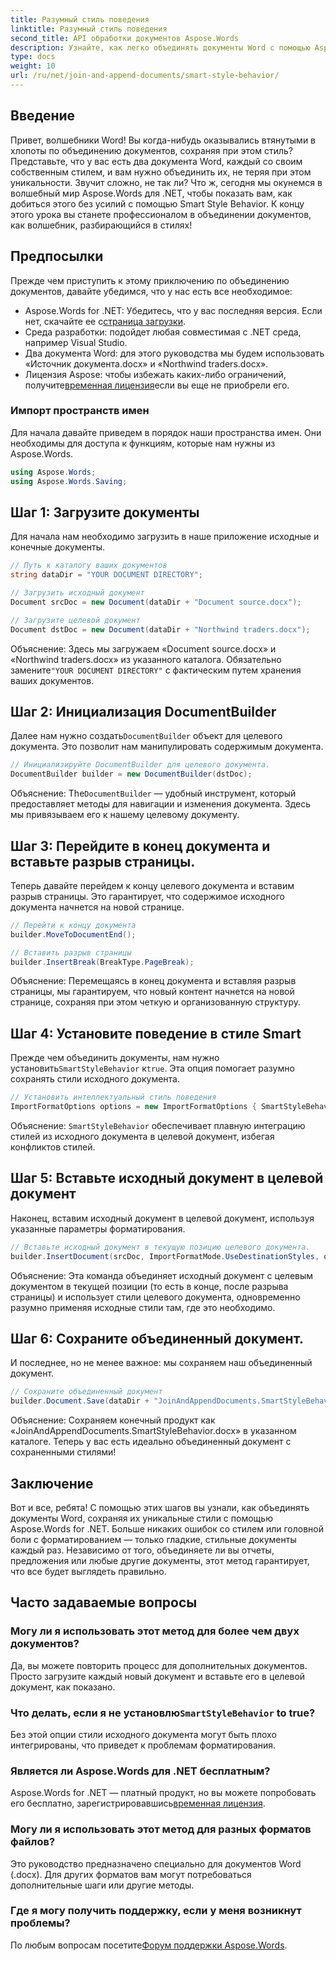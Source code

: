 ```yaml
---
title: Разумный стиль поведения
linktitle: Разумный стиль поведения
second_title: API обработки документов Aspose.Words
description: Узнайте, как легко объединять документы Word с помощью Aspose.Words для .NET, сохраняя стили и гарантируя профессиональные результаты.
type: docs
weight: 10
url: /ru/net/join-and-append-documents/smart-style-behavior/
---
```

## Введение

Привет, волшебники Word! Вы когда-нибудь оказывались втянутыми в хлопоты по объединению документов, сохраняя при этом стиль? Представьте, что у вас есть два документа Word, каждый со своим собственным стилем, и вам нужно объединить их, не теряя при этом уникальности. Звучит сложно, не так ли? Что ж, сегодня мы окунемся в волшебный мир Aspose.Words для .NET, чтобы показать вам, как добиться этого без усилий с помощью Smart Style Behavior. К концу этого урока вы станете профессионалом в объединении документов, как волшебник, разбирающийся в стилях!

## Предпосылки

Прежде чем приступить к этому приключению по объединению документов, давайте убедимся, что у нас есть все необходимое:

-  Aspose.Words for .NET: Убедитесь, что у вас последняя версия. Если нет, скачайте ее с[страница загрузки](https://releases.aspose.com/words/net/).
- Среда разработки: подойдет любая совместимая с .NET среда, например Visual Studio.
- Два документа Word: для этого руководства мы будем использовать «Источник документа.docx» и «Northwind traders.docx».
-  Лицензия Aspose: чтобы избежать каких-либо ограничений, получите[временная лицензия](https://purchase.aspose.com/temporary-license/)если вы еще не приобрели его.

### Импорт пространств имен

Для начала давайте приведем в порядок наши пространства имен. Они необходимы для доступа к функциям, которые нам нужны из Aspose.Words.

```csharp
using Aspose.Words;
using Aspose.Words.Saving;
```

## Шаг 1: Загрузите документы

Для начала нам необходимо загрузить в наше приложение исходные и конечные документы.

```csharp
// Путь к каталогу ваших документов
string dataDir = "YOUR DOCUMENT DIRECTORY";

// Загрузить исходный документ
Document srcDoc = new Document(dataDir + "Document source.docx");

// Загрузите целевой документ
Document dstDoc = new Document(dataDir + "Northwind traders.docx");
```

Объяснение:
 Здесь мы загружаем «Document source.docx» и «Northwind traders.docx» из указанного каталога. Обязательно замените`"YOUR DOCUMENT DIRECTORY"` с фактическим путем хранения ваших документов.

## Шаг 2: Инициализация DocumentBuilder

 Далее нам нужно создать`DocumentBuilder` объект для целевого документа. Это позволит нам манипулировать содержимым документа.

```csharp
// Инициализируйте DocumentBuilder для целевого документа.
DocumentBuilder builder = new DocumentBuilder(dstDoc);
```

Объяснение:
 The`DocumentBuilder` — удобный инструмент, который предоставляет методы для навигации и изменения документа. Здесь мы привязываем его к нашему целевому документу.

## Шаг 3: Перейдите в конец документа и вставьте разрыв страницы.

Теперь давайте перейдем к концу целевого документа и вставим разрыв страницы. Это гарантирует, что содержимое исходного документа начнется на новой странице.

```csharp
// Перейти к концу документа
builder.MoveToDocumentEnd();

// Вставить разрыв страницы
builder.InsertBreak(BreakType.PageBreak);
```

Объяснение:
Перемещаясь в конец документа и вставляя разрыв страницы, мы гарантируем, что новый контент начнется на новой странице, сохраняя при этом четкую и организованную структуру.

## Шаг 4: Установите поведение в стиле Smart

 Прежде чем объединить документы, нам нужно установить`SmartStyleBehavior` к`true`. Эта опция помогает разумно сохранять стили исходного документа.

```csharp
// Установить интеллектуальный стиль поведения
ImportFormatOptions options = new ImportFormatOptions { SmartStyleBehavior = true };
```

Объяснение:
`SmartStyleBehavior` обеспечивает плавную интеграцию стилей из исходного документа в целевой документ, избегая конфликтов стилей.

## Шаг 5: Вставьте исходный документ в целевой документ

Наконец, вставим исходный документ в целевой документ, используя указанные параметры форматирования.

```csharp
// Вставьте исходный документ в текущую позицию целевого документа.
builder.InsertDocument(srcDoc, ImportFormatMode.UseDestinationStyles, options);
```

Объяснение:
Эта команда объединяет исходный документ с целевым документом в текущей позиции (то есть в конце, после разрыва страницы) и использует стили целевого документа, одновременно разумно применяя исходные стили там, где это необходимо.

## Шаг 6: Сохраните объединенный документ.

И последнее, но не менее важное: мы сохраняем наш объединенный документ.

```csharp
// Сохраните объединенный документ
builder.Document.Save(dataDir + "JoinAndAppendDocuments.SmartStyleBehavior.docx");
```

Объяснение:
Сохраняем конечный продукт как «JoinAndAppendDocuments.SmartStyleBehavior.docx» в указанном каталоге. Теперь у вас есть идеально объединенный документ с сохраненными стилями!

## Заключение

Вот и все, ребята! С помощью этих шагов вы узнали, как объединять документы Word, сохраняя их уникальные стили с помощью Aspose.Words for .NET. Больше никаких ошибок со стилем или головной боли с форматированием — только гладкие, стильные документы каждый раз. Независимо от того, объединяете ли вы отчеты, предложения или любые другие документы, этот метод гарантирует, что все будет выглядеть правильно.

## Часто задаваемые вопросы

### Могу ли я использовать этот метод для более чем двух документов?
Да, вы можете повторить процесс для дополнительных документов. Просто загрузите каждый новый документ и вставьте его в целевой документ, как показано.

### Что делать, если я не установлю`SmartStyleBehavior` to true?
Без этой опции стили исходного документа могут быть плохо интегрированы, что приведет к проблемам форматирования.

### Является ли Aspose.Words для .NET бесплатным?
 Aspose.Words for .NET — платный продукт, но вы можете попробовать его бесплатно, зарегистрировавшись[временная лицензия](https://purchase.aspose.com/temporary-license/).

### Могу ли я использовать этот метод для разных форматов файлов?
Это руководство предназначено специально для документов Word (.docx). Для других форматов вам могут потребоваться дополнительные шаги или другие методы.

### Где я могу получить поддержку, если у меня возникнут проблемы?
 По любым вопросам посетите[Форум поддержки Aspose.Words](https://forum.aspose.com/c/words/8).
